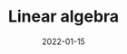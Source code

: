 ---
language: 'en'
title: 'Linear algebra'
image: '/images/dummyData_4.jpg'
description: 'How complex numbers can be implemented in matrices'
tags: ['Math', 'Research', 'Data Science']
date: 2022-01-15
---